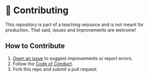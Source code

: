 # 🤝 Contributing

This repository is part of a teaching resource and is not meant for production. That said, issues and improvements are
welcome!

## How to Contribute

1. [Open an issue](https://gitlab.com/r8vnhill/dibs-docusaurus/-/issues) to suggest improvements or report errors.
2. Follow the [Code of Conduct](./CODE_OF_CONDUCT.md).
3. Fork this repo and submit a pull request.
